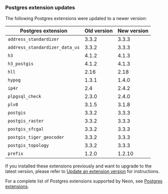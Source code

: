 ### Postgres extension updates

The following Postgres extensions were updated to a newer version:

| Postgres extension           | Old version   | New version   |
|------------------------------|---------------|---------------|
| `address_standardizer`       | 3.3.2         | 3.3.3         |
| `address_standardizer_data_us` | 3.3.2       | 3.3.3         |
| `h3`                         | 4.1.2         | 4.1.3         |
| `h3_postgis`                 | 4.1.2         | 4.1.3         |
| `hll`                        | 2.16          | 2.18          |
| `hypog`                      | 1.3.1         | 1.4.0         |
| `ip4r`                       | 2.4           | 2.4.2         |
| `plpgsql_check`              | 2.3.0         | 2.4.0         |
| `plv8`                       | 3.1.5         | 3.1.8         |
| `postgis`                    | 3.3.2         | 3.3.3         |
| `postgis_raster`             | 3.3.2         | 3.3.3         |
| `postgis_sfcgal`             | 3.3.2         | 3.3.3         |
| `postgis_tiger_geocoder`     | 3.3.2         | 3.3.3         |
| `postgis_topology`           | 3.3.2         | 3.3.3         |
| `prefix`                     | 1.2.0         | 1.2.10        |

If you installed these extensions previously and want to upgrade to the latest version, please refer to [Update an extension version](/docs/extensions/pg-extensions#update-an-extension-version) for instructions.

For a complete list of Postgres extensions supported by Neon, see [Postgres extensions](/docs/extensions/pg-extensions).
